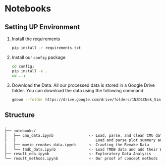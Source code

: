 # Notebooks

## Setting UP Environment

1. Install the requirements

    ```bash
    pip install -r requirements.txt
    ```

2. Install our `config` package

    ```bash
    cd config;
    pip install -e .
    cd ..;
    ```

3. Download the Data: All our processed data is stored in a Google Drive folder. You can download the data using the following command:

    ```bash
    gdown --folder https://drive.google.com/drive/folders/1NZD1CNek_Sim8oIJls__RSZOYkbCrre1
    ```

## Structure

```bash
.
├── notebooks/
│   ├── cmu_data.ipynb                <- Load, parse, and clean CMU data and add their WikidataID (QID).
│   │                                    Load and parse plot summery and char metadata.
│   ├── movie_remakes_data.ipynb      <- Crawling the Remake Data
│   └── tmdb_data.ipynb               <- Load TMDB data and add their WikidataID (QID)
├── result_eda.ipynb                  <- Exploratory Data Analysis
└── result_methods.ipynb              <- Our proof of concept methods
```
